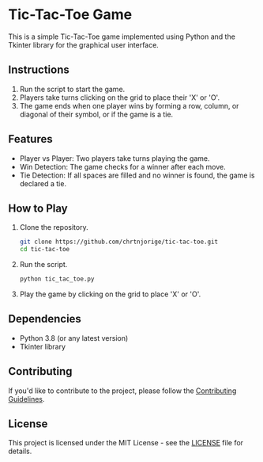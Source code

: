 # Tic-Tac-Toe Game

This is a simple Tic-Tac-Toe game implemented using Python and the Tkinter library for the graphical user interface.

## Instructions

1. Run the script to start the game.
2. Players take turns clicking on the grid to place their 'X' or 'O'.
3. The game ends when one player wins by forming a row, column, or diagonal of their symbol, or if the game is a tie.

## Features

- Player vs Player: Two players take turns playing the game.
- Win Detection: The game checks for a winner after each move.
- Tie Detection: If all spaces are filled and no winner is found, the game is declared a tie.

## How to Play

1. Clone the repository.
   ```bash
   git clone https://github.com/chrtnjorige/tic-tac-toe.git
   cd tic-tac-toe
   ```

2. Run the script.
   ```bash
   python tic_tac_toe.py
   ```

3. Play the game by clicking on the grid to place 'X' or 'O'.


## Dependencies

- Python 3.8 (or any latest version)
- Tkinter library

## Contributing

If you'd like to contribute to the project, please follow the [Contributing Guidelines](CONTRIBUTING.md).

## License

This project is licensed under the MIT License - see the [LICENSE](LICENSE) file for details.


